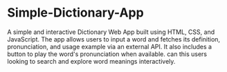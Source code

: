 # Simple-Dictionary-App
A simple and interactive Dictionary Web App built using HTML, CSS, and JavaScript. The app allows users to input a word and fetches its definition, pronunciation, and usage example via an external API. It also includes a button to play the word's pronunciation when available. can this users looking to search and explore word meanings interactively.

